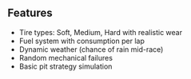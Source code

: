 ## Features

- Tire types: Soft, Medium, Hard with realistic wear
- Fuel system with consumption per lap
- Dynamic weather (chance of rain mid-race)
- Random mechanical failures
- Basic pit strategy simulation
